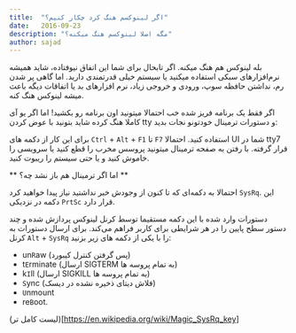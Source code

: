 ```yaml
---
title:  "اگر لینوکسم هنگ کرد چکار کنیم؟"
date:   2016-09-23
description: "مگه اصلا لینوکسم هنگ میکنه؟"
author: sajad
---
```


بله لینوکس هم هنگ میکنه. اگر تابحال برای شما این اتفاق نیوفتاده، شاید همیشه نرم‌افزارهای سبکی استفاده میکنید یا سیستم خیلی قدرتمندی دارید. اما گاهی پر شدن رم، نداشتن حافظه سوپ، ورودی و خروجی زیاد، نرم افزارهای بد یا اتفاقات دیگه باعث میشه لینوکس هنگ کنه.

اگر فقط یک برنامه فریز شده خب احتمالا میتونید اون برنامه رو بکشید! اما اگر یو آی کاملا هنگ کرده شاید بتونید با عوض کردن tty و دستورات ترمینال خودتونو نجات بدید:

برای این کار از دکمه های `Ctrl` + `Alt` + `F1` تا `F7` استفاده کنید. احتمالا UI شما در tty7 قرار گرفته. با رفتن به صفحه ترمینال میتونید پروسس مخرب را قطع کنید یا سرویسی را خاموش کنید و یا حتی سیستم را ریبوت کنید.

** اما اگر ترمینال هم باز نشد چه؟ **

احتمالا به دکمه‌ای که تا کنون از وجودش خبر نداشتید نیاز پیدا خواهید کرد `SysRq`. این دکمه در نزدیکی `PrtSc` قرار دارد.

دستورات وارد شده با این دکمه مستقیما توسط کرنل لینوکس پردازش شده و چند دستور سطح پایین را در هر شرایطی برای کاربر فراهم می‌کند. برای ارسال دستورات به کرنل `Alt` + `SysRq` را با یکی از دکمه های زیر بزنید:

* un`R`aw      (پس گرفتن کنترل کیبورد)
*  t`E`rminate (ارسال SIGTERM به تمام پروسه ها)
*  k`I`ll      (ارسال SIGKILL به تمام پروسه ها)
*   `S`ync     (فلاش دیتای ذخیره نشده در دیسک)
*   `U`nmount
* re`B`oot.

(لیست کامل تر)[https://en.wikipedia.org/wiki/Magic_SysRq_key]
